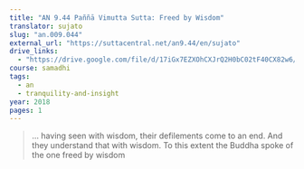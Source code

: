 ```yaml
---
title: "AN 9.44 Paññā Vimutta Sutta: Freed by Wisdom"
translator: sujato
slug: "an.009.044"
external_url: "https://suttacentral.net/an9.44/en/sujato"
drive_links:
  - "https://drive.google.com/file/d/17iGx7EZXOhCXJrQ2H0bC02tF40CX82w6/view?usp=drivesdk"
course: samadhi
tags:
  - an
  - tranquility-and-insight
year: 2018
pages: 1
---
```


> … having seen with wisdom, their defilements come to an end. And they understand that with wisdom. To this extent the Buddha spoke of the one freed by wisdom


<!---->

